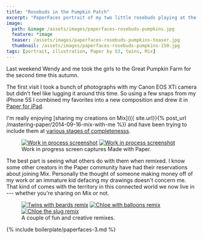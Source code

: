 ```yaml
---
title: "Rosebuds in the Pumpkin Patch"
excerpt: "PaperFaces portrait of my two little rosebuds playing at the Great Pumpkin Farm."
image: 
  path: &image /assets/images/paperfaces-rosebuds-pumpkins.jpg 
  feature: *image
  teaser: /assets/images/paperfaces-rosebuds-pumpkins-teaser.jpg
  thumbnail: /assets/images/paperfaces-rosebuds-pumpkins-150.jpg
tags: [portrait, illustration, Paper by 53, twins, Mix]
---
```


Last weekend Wendy and me took the girls to the Great Pumpkin Farm for the second time this autumn.

The first visit I took a bunch of photographs with my Canon EOS XTi camera but didn't feel like lugging it around this time. So using a few snaps from my iPhone 5S I combined my favorites into a new composition and drew it in [Paper for iPad](https://www.fiftythree.com/paper).

I'm really enjoying [sharing my creations on Mix]({{ site.url}}{% post_url /mastering-paper/2014-09-16-mix-with-me %}) and have been trying to include them at [various stages of completenesss](https://mix.fiftythree.com/11098-Michael-Rose/418184).

<figure class="half">
  <a href="{{ site.url }}/assets/images/paperfaces-rosebuds-pumpkins-process-1-lg.jpg"><img src="{{ site.url }}/assets/images/paperfaces-rosebuds-pumpkins-process-1-600.jpg" alt="Work in process screenshot"></a>
  <a href="{{ site.url }}/assets/images/paperfaces-rosebuds-pumpkins-process-2-lg.jpg"><img src="{{ site.url }}/assets/images/paperfaces-rosebuds-pumpkins-process-2-600.jpg" alt="Work in process screenshot"></a>
  <figcaption>Work in progress screen captures Made with Paper.</figcaption>
</figure>

The best part is seeing what others do with them when remixed. I know some other creators in the Paper community have had their reservations about joining Mix. Personally the thought of someone making money off of my work or an immature kid defacing my drawings doesn't concern me. That kind of comes with the territory in this connected world we now live in --- whether you're sharing on Mix or not.

<figure class="third">
  <a href="https://mix.fiftythree.com/423648-Josh-Carter/424227"><img src="{{ site.url }}/assets/images/paperfaces-rosebuds-pumpkins-remix-1-600.jpg" alt="Twins with beards remix"></a>
  <a href="https://mix.fiftythree.com/41733-Yuko-Rabbit/420387"><img src="{{ site.url }}/assets/images/paperfaces-rosebuds-pumpkins-remix-2-600.jpg" alt="Chloe with balloons remix"></a>
  <a href="https://mix.fiftythree.com/431989-Juan-De-Salas/432123"><img src="{{ site.url }}/assets/images/paperfaces-rosebuds-pumpkins-remix-4-600.jpg" alt="Chloe the slug remix"></a>
  <figcaption>A couple of fun and creative remixes.</figcaption>
</figure>

{% include boilerplate/paperfaces-3.md %}
